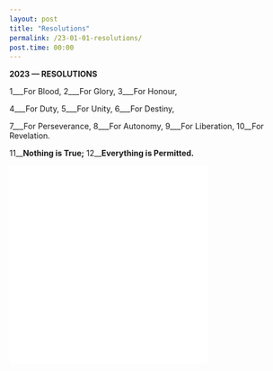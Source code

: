 ```yaml
---
layout: post
title: "Resolutions"
permalink: /23-01-01-resolutions/
post.time: 00:00
---
```


**2023 — RESOLUTIONS**

1\_\_\_For Blood,
2\_\_\_For Glory,
3\_\_\_For Honour,

4\_\_\_For Duty,
5\_\_\_For Unity,
6\_\_\_For Destiny,

7\_\_\_For Perseverance,
8\_\_\_For Autonomy,
9\_\_\_For Liberation,
10\_\_For Revelation.

11\_\_**Nothing is True;**
12\_\_**Everything is Permitted.**

<img src="/contentassets/ACinsignia_whiteglow.png" width="70%" maxwidth="400" margin="auto">

